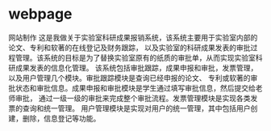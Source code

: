 # webpage
网站制作
这是我做关于实验室科研成果报销系统，该系统主要用于实验室内部的论文、专利和软著的在线登记及财务跟踪，
以及实验室的科研成果发表的审批过程管理。该系统的目标是为了替换实验室原有的纸质的审批单，从而实现实验室科研成果发表的信息化管理。
该系统包括审批跟踪，成果申报和审批，发票管理，以及用户管理几个模块。审批跟踪模块是查询已经申报的论文、
专利或软著的审批状态和审批信息。成果申报和审批模块是学生通过填写审批信息，然后提交给老师审批，
通过一级一级的审批来完成整个审批流程。发票管理模块是实现各类发票的查询和统一管理。
用户管理模块是实现对用户的统一管理，其中包括用户创建，删除，信息登记等功能。
